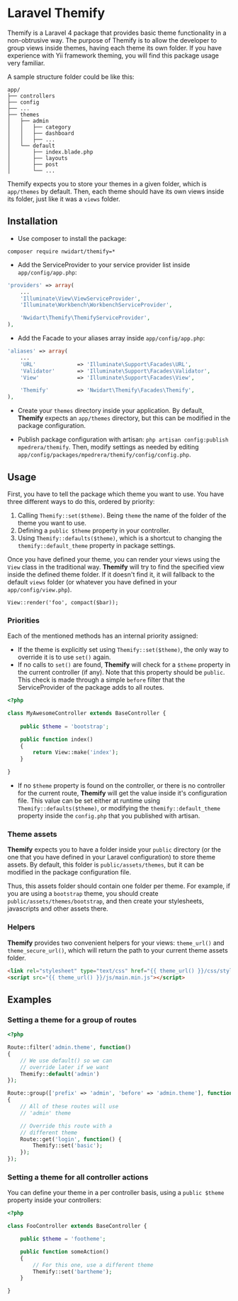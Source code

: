 Laravel Themify
=======

Themify is a Laravel 4 package that provides basic theme functionality in a non-obtrusive way. The purpose of Themify is to allow the developer to group views inside themes, having each theme its own folder. If you have experience with Yii framework theming, you will find this package usage very familiar.

A sample structure folder could be like this:

```
app/
├── controllers
├── config
├── ...
├── themes
│   ├── admin
│   │   ├── category
│   │   ├── dashboard
│   │   ├── ...
│   └── default
│       ├── index.blade.php
│       ├── layouts
│       ├── post
│       └── ...
```

Themify expects you to store your themes in a given folder, which is `app/themes` by default. Then, each theme should have its own views inside its folder, just like it was a `views` folder.

Installation
-------
 - Use composer to install the package:

```
composer require nwidart/themify=*
```

 - Add the ServiceProvider to your service provider list inside `app/config/app.php`:

```php
'providers' => array(
    ...
    'Illuminate\View\ViewServiceProvider',
    'Illuminate\Workbench\WorkbenchServiceProvider',

    'Nwidart\Themify\ThemifyServiceProvider',
),
```

 - Add the Facade to your aliases array inside `app/config/app.php`:

```php
'aliases' => array(
    ...
    'URL'             => 'Illuminate\Support\Facades\URL',
    'Validator'       => 'Illuminate\Support\Facades\Validator',
    'View'            => 'Illuminate\Support\Facades\View',

    'Themify'         => 'Nwidart\Themify\Facades\Themify',
),
```

 - Create your `themes` directory inside your application. By default, **Themify** expects an `app/themes` directory, but this can be modified in the package configuration.

 - Publish package configuration with artisan: `php artisan config:publish mpedrera/themify`. Then, modify settings as needed by editing `app/config/packages/mpedrera/themify/config/config.php`.

Usage
-------

First, you have to tell the package which theme you want to use. You have three different ways to do this, ordered by priority:

1. Calling `Themify::set($theme)`. Being `theme` the name of the folder of the theme you want to use.
2. Defining a `public $theme` property in your controller.
3. Using `Themify::defaults($theme)`, which is a shortcut to changing the `themify::default_theme` property in package settings.

Once you have defined your theme, you can render your views using the `View` class in the traditional way. **Themify** will try to find the specified view inside the defined theme folder. If it doesn't find it, it will fallback to the default `views` folder (or whatever you have defined in your `app/config/view.php`).

`View::render('foo', compact($bar));`
 
### Priorities

Each of the mentioned methods has an internal priority assigned:

- If the theme is explicitly set using `Themify::set($theme)`, the only way to override it is to use `set()` again.
- If no calls to `set()` are found, **Themify** will check for a `$theme` property in the current controller (if any). Note that this property should be `public`. This check is made through a simple `before` filter that the ServiceProvider of the package adds to all routes.

```php
<?php

class MyAwesomeController extends BaseController {
    
    public $theme = 'bootstrap';

    public function index()
    {
        return View::make('index');
    }

}
```

- If no `$theme` property is found on the controller, or there is no controller for the current route, **Themify** will get the value inside it's configuration file. This value can be set either at runtime using `Themify::defaults($theme)`, or modifying the `themify::default_theme` property inside the `config.php` that you published with artisan.

### Theme assets

**Themify** expects you to have a folder inside your `public` directory (or the one that you have defined in your Laravel configuration) to store theme assets. By default, this folder is `public/assets/themes`, but it can be modified in the package configuration file.

Thus, this assets folder should contain one folder per theme. For example, if you are using a `bootstrap` theme, you should create `public/assets/themes/bootstrap`, and then create your stylesheets, javascripts and other assets there.

### Helpers

**Themify** provides two convenient helpers for your views: `theme_url()` and `theme_secure_url()`, which will return the path to your current theme assets folder.

```html
<link rel="stylesheet" type="text/css" href="{{ theme_url() }}/css/styles.css">
<script src="{{ theme_url() }}/js/main.min.js"></script>
```

## Examples

### Setting a theme for a group of routes

```php
<?php

Route::filter('admin.theme', function()
{
    // We use default() so we can 
    // override later if we want
    Themify::default('admin')
});

Route::group(['prefix' => 'admin', 'before' => 'admin.theme'], function()
{
    // All of these routes will use
    // 'admin' theme

    // Override this route with a
    // different theme
    Route::get('login', function() {
        Themify::set('basic');
    });
});
```

### Setting a theme for all controller actions

You can define your theme in a per controller basis, using a `public $theme` property inside your controllers:

```php
<?php

class FooController extends BaseController {

    public $theme = 'footheme';

    public function someAction()
    {
        // For this one, use a different theme
        Themify::set('bartheme');
    }

}
```
